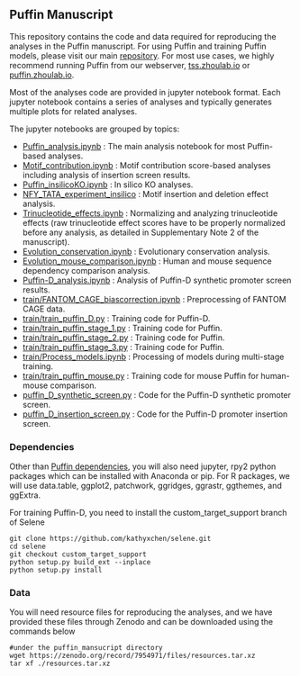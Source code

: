 ## Puffin Manuscript

This repository contains the code and data required for reproducing the analyses in the Puffin manuscript. For using Puffin and training Puffin models, please visit our main [repository](https://github.com/jzhoulab/puffin). 
For most use cases, we highly recommend running Puffin from our webserver, [tss.zhoulab.io](https://tss.zhoulab.io) or [puffin.zhoulab.io](https://puffin.zhoulab.io).

Most of the analyses code are provided in jupyter notebook format. Each jupyter notebook contains a series of analyses and typically generates multiple plots for related analyses.

The jupyter notebooks are grouped by topics:

- [Puffin_analysis.ipynb](Puffin_analysis.ipynb) : The main analysis notebook for most Puffin-based analyses.
- [Motif_contribution.ipynb](Motif_contribution.ipynb) : Motif contribution score-based analyses including analysis of insertion screen results.
- [Puffin_insilicoKO.ipynb](Puffin_insilicoKO.ipynb) : In silico KO analyses.
- [NFY_TATA_experiment_insilico](NFY_TATA_experiment_insilico) : Motif insertion and deletion effect analysis.
- [Trinucleotide_effects.ipynb](Trinucleotide_effects.ipynb) : Normalizing and analyzing trinucleotide effects (raw trinucleotide effect scores have to be properly normalized before any analysis, as detailed in Supplementary Note 2 of the manuscript).
- [Evolution_conservation.ipynb](Evolution_conservation.ipynb) : Evolutionary conservation analysis.
- [Evolution_mouse_comparison.ipynb](Evolution_mouse_comparison.ipynb) : Human and mouse sequence dependency comparison analysis. 
- [Puffin-D_analysis.ipynb](Puffin-D_analysis.ipynb) : Analysis of Puffin-D synthetic promoter screen results.
- [train/FANTOM_CAGE_biascorrection.ipynb](./train/FANTOM_CAGE_biascorrection.ipynb) : Preprocessing of FANTOM CAGE data.
- [train/train_puffin_D.py](./train/train_puffin_D.py) : Training code for Puffin-D.
- [train/train_puffin_stage_1.py](./train/train_puffin_stage_1.py) : Training code for Puffin.
- [train/train_puffin_stage_2.py](./train/train_puffin_stage_2.py) : Training code for Puffin.
- [train/train_puffin_stage_3.py](./train/train_puffin_stage_3.py) : Training code for Puffin.
- [train/Process_models.ipynb](./train/Process_models.ipynb) : Processing of models during multi-stage training.
- [train/train_puffin_mouse.py](./train/train_puffin_mouse_stage_1.py) : Training code for mouse Puffin for human-mouse comparison.
- [puffin_D_synthetic_screen.py](puffin_D_synthetic_screen.py) : Code for the Puffin-D synthetic promoter screen.
- [puffin_D_insertion_screen.py](puffin_D_insertion_screen.py) : Code for the Puffin-D promoter insertion screen.



### Dependencies
Other than [Puffin dependencies](https://github.com/jzhoulab/puffin#installation), you will also need jupyter, rpy2 python packages which can be installed with Anaconda or pip. For R packages, we will use data.table, ggplot2, patchwork, ggridges, ggrastr, ggthemes, and ggExtra.

For training Puffin-D, you need to install the custom_target_support branch of Selene

```
git clone https://github.com/kathyxchen/selene.git
cd selene
git checkout custom_target_support
python setup.py build_ext --inplace
python setup.py install 
```


### Data
You will need resource files for reproducing the analyses, and we have provided these files through Zenodo and can be downloaded using the commands below
```
#under the puffin_mansucript directory
wget https://zenodo.org/record/7954971/files/resources.tar.xz
tar xf ./resources.tar.xz
```


